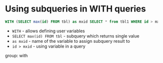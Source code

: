 # Using subqueries in WITH queries

```sql
WITH (SELECT max(id) FROM tbl) as mxid SELECT * from tbl1 WHERE id > mxid
```

- `WITH` - allows defining user variables
- `SELECT max(id) FROM tbl` - subquery which returns single value
- `as mxid` - name of the variable to assign subquery result to
- `id > mxid` - using variable in a query

group: with


